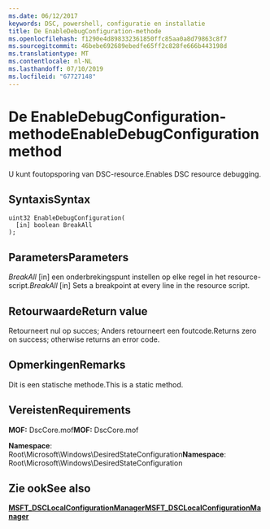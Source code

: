 ```yaml
---
ms.date: 06/12/2017
keywords: DSC, powershell, configuratie en installatie
title: De EnableDebugConfiguration-methode
ms.openlocfilehash: f1290e4d898332361850ffc85aa0a8d79863c8f7
ms.sourcegitcommit: 46bebe692689ebedfe65ff2c828fe666b443198d
ms.translationtype: MT
ms.contentlocale: nl-NL
ms.lasthandoff: 07/10/2019
ms.locfileid: "67727148"
---
```

# <a name="enabledebugconfiguration-method"></a><span data-ttu-id="07998-103">De EnableDebugConfiguration-methode</span><span class="sxs-lookup"><span data-stu-id="07998-103">EnableDebugConfiguration method</span></span>

<span data-ttu-id="07998-104">U kunt foutopsporing van DSC-resource.</span><span class="sxs-lookup"><span data-stu-id="07998-104">Enables DSC resource debugging.</span></span>

## <a name="syntax"></a><span data-ttu-id="07998-105">Syntaxis</span><span class="sxs-lookup"><span data-stu-id="07998-105">Syntax</span></span>

```mof
uint32 EnableDebugConfiguration(
  [in] boolean BreakAll
);
```

## <a name="parameters"></a><span data-ttu-id="07998-106">Parameters</span><span class="sxs-lookup"><span data-stu-id="07998-106">Parameters</span></span>

<span data-ttu-id="07998-107">*BreakAll* \[in\] een onderbrekingspunt instellen op elke regel in het resource-script.</span><span class="sxs-lookup"><span data-stu-id="07998-107">*BreakAll* \[in\] Sets a breakpoint at every line in the resource script.</span></span>

## <a name="return-value"></a><span data-ttu-id="07998-108">Retourwaarde</span><span class="sxs-lookup"><span data-stu-id="07998-108">Return value</span></span>

<span data-ttu-id="07998-109">Retourneert nul op succes; Anders retourneert een foutcode.</span><span class="sxs-lookup"><span data-stu-id="07998-109">Returns zero on success; otherwise returns an error code.</span></span>

## <a name="remarks"></a><span data-ttu-id="07998-110">Opmerkingen</span><span class="sxs-lookup"><span data-stu-id="07998-110">Remarks</span></span>

<span data-ttu-id="07998-111">Dit is een statische methode.</span><span class="sxs-lookup"><span data-stu-id="07998-111">This is a static method.</span></span>

## <a name="requirements"></a><span data-ttu-id="07998-112">Vereisten</span><span class="sxs-lookup"><span data-stu-id="07998-112">Requirements</span></span>

<span data-ttu-id="07998-113">**MOF:** DscCore.mof</span><span class="sxs-lookup"><span data-stu-id="07998-113">**MOF:** DscCore.mof</span></span>

<span data-ttu-id="07998-114">**Namespace**: Root\Microsoft\Windows\DesiredStateConfiguration</span><span class="sxs-lookup"><span data-stu-id="07998-114">**Namespace**: Root\Microsoft\Windows\DesiredStateConfiguration</span></span>

## <a name="see-also"></a><span data-ttu-id="07998-115">Zie ook</span><span class="sxs-lookup"><span data-stu-id="07998-115">See also</span></span>

[<span data-ttu-id="07998-116">**MSFT_DSCLocalConfigurationManager**</span><span class="sxs-lookup"><span data-stu-id="07998-116">**MSFT_DSCLocalConfigurationManager**</span></span>](msft-dsclocalconfigurationmanager.md)
